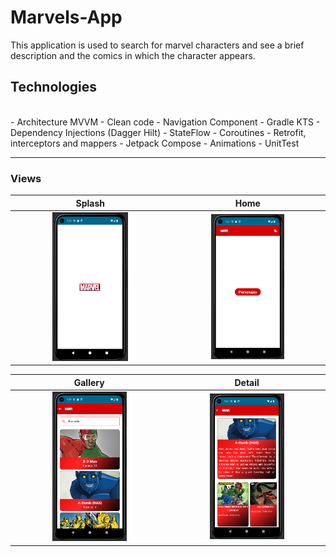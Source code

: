 # Marvels-App

This application is used to search for marvel characters and see a brief description and the comics in which the character appears.

## Technologies

<br />
- Architecture MVVM 
- Clean code
- Navigation Component
- Gradle KTS
- Dependency Injections (Dagger Hilt)
- StateFlow
- Coroutines
- Retrofit, interceptors and mappers
- Jetpack Compose
- Animations
- UnitTest

---

### Views

|                             Splash                             |                             Home                             |
|:--------------------------------------------------------------:|:------------------------------------------------------------:|
| <img src="images/Splash.png" style="height: 50%; width:50%;"/> | <img src="images/Home.png" style="height: 50%; width:50%;"/> |

|                             Gallery                             |                             Detail                             |
|:---------------------------------------------------------------:|:--------------------------------------------------------------:|
| <img src="images/Gallery.png" style="height: 50%; width:50%;"/> | <img src="images/Detail.png" style="height: 50%; width:50%;"/> |
